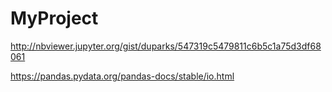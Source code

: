 # MyProject


http://nbviewer.jupyter.org/gist/duparks/547319c5479811c6b5c1a75d3df68061

https://pandas.pydata.org/pandas-docs/stable/io.html
